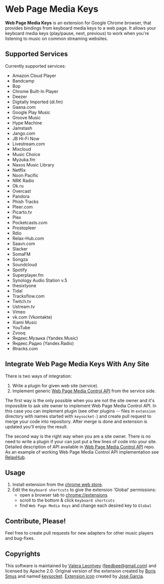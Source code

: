 # Web Page Media Keys

**Web Page Media Keys** is an extension for Google Chrome browser, that provides bindings from keyboard media keys 
to a web page. It allows your keyboard media keys (play/pause, next, previous) to work when you're listening to music
on common streaming websites.

## Supported Services

Currently supported services:

   * Amazon Cloud Player
   * Bandcamp
   * Bop
   * Chrome Built-In Player
   * Deezer
   * Digitally Imported (di.fm)
   * Gaana.com
   * Google Play Music
   * Groove Music
   * Hype Machine
   * Jamstash
   * Jango.com
   * JB Hi-Fi Now
   * Livestream.com
   * Mixcloud
   * Music Choice
   * Myzuka.fm
   * Naxos Music Library
   * Netflix
   * Noon Pacific
   * NRK Radio
   * Ok.ru
   * Overcast
   * Pandora
   * Phish Tracks
   * Pleer.com
   * Picarto.tv
   * Plex
   * Pocketcasts.com
   * Prostopleer
   * Rdio
   * Relax-Hub.com
   * Saavn.com
   * Slacker
   * SomaFM
   * Songza
   * Soundcloud
   * Spotify
   * Superplayer.fm
   * Synology Audio Station v.5
   * thesixtyone
   * Tidal
   * Tracksflow.com
   * Twitch.tv
   * Ustream.tv
   * Vimeo
   * vk.com (Vkontakte)
   * Xiami Music
   * YouTube
   * Zvooq
   * Яндекс.Музыка (Yandex.Music)
   * Яндекс.Радио (Yandex.Radio)
   * 8tracks.com
   
## Integrate Web Page Media Keys With Any Site

There is two ways of integration:

1. Write a plugin for given web site (service).
2. Implement generic [Web Page Media Control API][wpmca] from the service side.

The first way is the only possible when you are not the site owner and it's impossible
to ask site owner to implement Web Page Media Control API. In this case you can
implement plugin (see other plugins -- files in `extension` directory with names
started with `keysocket-`) and create pull request to merge your code into repository.
After merge is done and extension is updated you'll enjoy the result.

The second way is the right way when you are a site owner. There is no need to
write a plugin if your can just put a few lines of code into your site. Detailed
description of API available in [Web Page Media Control API][wpmca] repo. As
an example of working Web Page Media Control API implementation see
[RelaxHub](http://relax-hub.com/).

## Usage

1. Install extension from the [chrome web store][crx].
2. Edit the `Keyboard shortcuts` to give the extension 'Global' permissions:
    * open a browser tab to [chrome://extensions](chrome://extensions)
    * scroll to the bottom & click `Keyboard shortcuts`
    * find `Web Page Media Keys` and change each desired key to `Global`

## Contribute, Please!

Feel free to create pull requests for new adapters for other music players and bug-fixes.

## Copyrights

This software is maintained by [Valera Leontyev][vl] (feedbee@gmail.com) and licensed by 
Apache 2.0. Original version of the extension created by [Boris Smus][bs] and named
[keysocket][ks]. [Extension icon][icon] created by [José García][jg].

[vl]: https://github.com/feedbee
[bs]: https://github.com/borismus
[ks]: https://github.com/borismus/keysocket
[crx]: https://chrome.google.com/webstore/detail/web-page-media-keys/gndhohcpfmjgggkgkfafpchcnefnhhmc
[icon]: https://www.iconfinder.com/icons/306926/multimedia_music_play_video_icon
[jg]: https://www.iconfinder.com/josealonsogarcia
[wpmca]: https://github.com/feedbee/web-page-media-control-api-spec